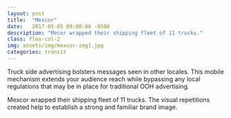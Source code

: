 ```yaml
---
layout: post
title:  "Mexcor"
date:   2017-05-05 09:00:00 -0500
description: "Mecor wrapped their shipping fleet of 11 trucks."
class: flex-col-2
img: assets/img/mexcor-img1.jpg
categories: transit
---
```

<span>T</span>ruck side advertising bolsters messages seen in other locales. This mobile mechanism extends your audience reach while bypassing any local regulations that may be in place for traditional OOH advertising.

Mexcor wrapped their shipping fleet of 11 trucks. The visual repetitions created help to establish a strong and familiar brand image.
